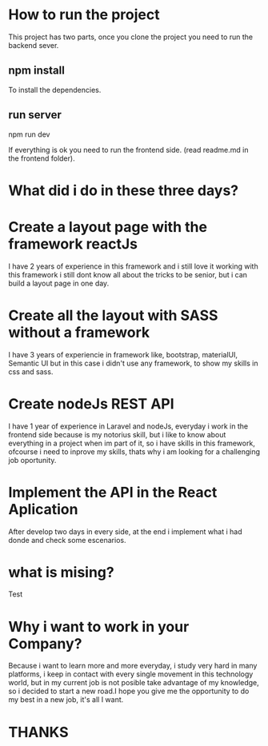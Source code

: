 # How to run the project

This project has two parts, once you clone the project you need to run the backend sever.

## npm install

To install the dependencies.

## run server

npm run dev

If everything is ok you need to run the frontend side. (read readme.md in the frontend folder).

# What did i do in these three days?

# Create a layout page with the framework reactJs

I have 2 years of experience in this framework and i still love it working with this framework i still dont know all about the tricks to be senior, but i can build a layout page in one day.

# Create all the layout with SASS without a framework

I have 3 years of experiencie in framework like, bootstrap, materialUI, Semantic UI but in this case i didn't use any framework, to show my skills in css and sass.

# Create nodeJs REST API

I have 1 year of experience in Laravel and nodeJs, everyday i work in the frontend side because is my notorius skill, but i like to know about everything in a project when im part of it, so i have skills in this framework, ofcourse i need to inprove my skills, thats why i am looking for a challenging job oportunity.

# Implement the API in the React Aplication

After develop two days in every side, at the end i implement what i had donde and check some escenarios.

# what is mising?

Test

# Why i want to work in your Company?

Because i want to learn more and more everyday, i study very hard in many platforms, i keep in contact with every single movement in this technology world, but in my current job is not posible take advantage of my knowledge, so i decided to start a new road.I hope you give me the opportunity to do my best in a new job, it's all I want.

# THANKS
